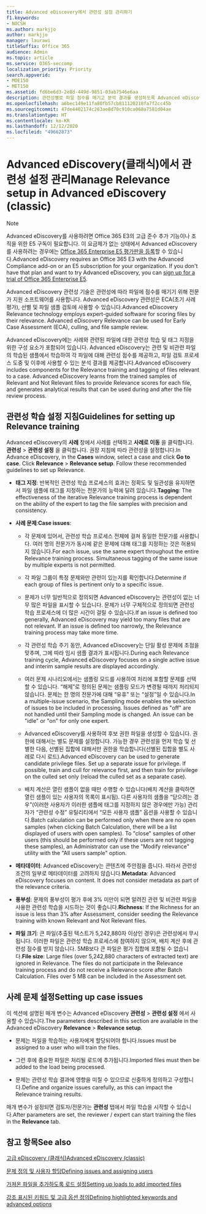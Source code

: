 ```yaml
---
title: Advanced eDiscovery에서 관련성 설정 관리하기
f1.keywords:
- NOCSH
ms.author: markjjo
author: markjjo
manager: laurawi
titleSuffix: Office 365
audience: Admin
ms.topic: article
ms.service: O365-seccomp
localization_priority: Priority
search.appverid:
- MOE150
- MET150
ms.assetid: fd6be6d3-2e8d-449d-9851-03ab7546e6aa
description: 관련성별로 파일 점수를 매기고 분석 결과를 생성하도록 Advanced eDiscovery의 관련성 학습을 설정하기 위한 권장 사항을 읽어보세요.
ms.openlocfilehash: a6bec149e11fa80fb57cb811120218fa7f2cc45b
ms.sourcegitcommit: 47de4402174c263ae8d70c910ca068a7581d04ae
ms.translationtype: HT
ms.contentlocale: ko-KR
ms.lasthandoff: 12/12/2020
ms.locfileid: "49662873"
---
```

# <a name="manage-relevance-setup-in-advanced-ediscovery-classic"></a><span data-ttu-id="4105c-103">Advanced eDiscovery(클래식)에서 관련성 설정 관리</span><span class="sxs-lookup"><span data-stu-id="4105c-103">Manage Relevance setup in Advanced eDiscovery (classic)</span></span>

> [!NOTE]
> <span data-ttu-id="4105c-p101">Advanced eDiscovery를 사용하려면 Office 365 E3의 고급 준수 추가 기능이나 조직을 위한 E5 구독이 필요합니다. 이 요금제가 없는 상태에서 Advanced eDiscovery를 사용하려는 경우에는 [Office 365 Enterprise E5 평가판을 등록](https://go.microsoft.com/fwlink/p/?LinkID=698279)할 수 있습니다.</span><span class="sxs-lookup"><span data-stu-id="4105c-p101">Advanced eDiscovery requires an Office 365 E3 with the Advanced Compliance add-on or an E5 subscription for your organization. If you don't have that plan and want to try Advanced eDiscovery, you can [sign up for a trial of Office 365 Enterprise E5](https://go.microsoft.com/fwlink/p/?LinkID=698279).</span></span> 
  
 <span data-ttu-id="4105c-p102">Advanced eDiscovery 관련성 기술은 관련성에 따라 파일에 점수를 매기기 위해 전문가 지원 소프트웨어를 사용합니다. Advanced eDiscovery 관련성은 ECA(초기 사례 평가), 선별 및 파일 샘플 검토에 사용할 수 있습니다.</span><span class="sxs-lookup"><span data-stu-id="4105c-p102">Advanced eDiscovery Relevance technology employs expert-guided software for scoring files by their relevance. Advanced eDiscovery Relevance can be used for Early Case Assessment (ECA), culling, and file sample review.</span></span> 
  
 <span data-ttu-id="4105c-p103">Advanced eDiscovery에는 사례와 관련된 파일에 대한 관련성 학습 및 태그 지정을 위한 구성 요소가 포함되어 있습니다. Advanced eDiscovery는 관련 및 비관련 파일의 학습된 샘플에서 학습하여 각 파일에 대해 관련성 점수를 제공하고, 파일 검토 프로세스 도중 및 이후에 사용할 수 있는 분석 결과를 제공합니다.</span><span class="sxs-lookup"><span data-stu-id="4105c-p103">Advanced eDiscovery includes components for the Relevance training and tagging of files relevant to a case. Advanced eDiscovery learns from the trained samples of Relevant and Not Relevant files to provide Relevance scores for each file, and generates analytical results that can be used during and after the file review process.</span></span> 
  
## <a name="guidelines-for-setting-up-relevance-training"></a><span data-ttu-id="4105c-110">관련성 학습 설정 지침</span><span class="sxs-lookup"><span data-stu-id="4105c-110">Guidelines for setting up Relevance training</span></span>

 <span data-ttu-id="4105c-p104">Advanced eDiscovery의 **사례** 창에서 사례를 선택하고 **사례로 이동** 을 클릭합니다. **관련성** \> **관련성 설정** 을 클릭합니다. 권장 지침에 따라 관련성을 설정합니다.</span><span class="sxs-lookup"><span data-stu-id="4105c-p104">In Advance eDiscovery, in the **Cases** window, select a case and click **Go to case**. Click **Relevance** \> **Relevance setup**. Follow these recommended guidelines to set up Relevance.</span></span> 
  
- <span data-ttu-id="4105c-114">**태그 지정**: 반복적인 관련성 학습 프로세스의 효과는 정확도 및 일관성을 유지하면서 파일 샘플에 태그를 지정하는 전문가의 능력에 달려 있습니다.</span><span class="sxs-lookup"><span data-stu-id="4105c-114">**Tagging**: The effectiveness of the iterative Relevance training process is dependent on the ability of the expert to tag the file samples with precision and consistency.</span></span>

- <span data-ttu-id="4105c-115">**사례 문제**:</span><span class="sxs-lookup"><span data-stu-id="4105c-115">**Case issues**:</span></span>
  
  - <span data-ttu-id="4105c-p105">각 문제에 있어서, 관련성 학습 프로세스 전체에 걸쳐 동일한 전문가를 사용합니다. 여러 명의 전문가가 동시에 같은 문제에 대해 태그를 지정하는 것은 허용되지 않습니다.</span><span class="sxs-lookup"><span data-stu-id="4105c-p105">For each issue, use the same expert throughout the entire Relevance training process. Simultaneous tagging of the same issue by multiple experts is not permitted.</span></span>
  
  - <span data-ttu-id="4105c-118">각 파일 그룹이 특정 문제와만 관련이 있는지를 확인합니다.</span><span class="sxs-lookup"><span data-stu-id="4105c-118">Determine if each group of files is pertinent only to a specific issue.</span></span>

  - <span data-ttu-id="4105c-p106">문제가 너무 일반적으로 정의되면 Advanced eDiscovery는 관련성이 없는 너무 많은 파일을 표시할 수 있습니다. 문제가 너무 구체적으로 정의되면 관련성 학습 프로세스에 더 많은 시간이 걸릴 수 있습니다.</span><span class="sxs-lookup"><span data-stu-id="4105c-p106">If an issue is defined too generally, Advanced eDiscovery may yield too many files that are not relevant. If an issue is defined too narrowly, the Relevance training process may take more time.</span></span> 

  - <span data-ttu-id="4105c-121">각 관련성 학습 주기 동안, Advanced eDiscovery는 단일 활성 문제에 초점을 맞추며, 그에 따라 임시 샘플 결과가 표시됩니다.</span><span class="sxs-lookup"><span data-stu-id="4105c-121">During each Relevance training cycle, Advanced eDiscovery focuses on a single active issue and interim sample results are displayed accordingly.</span></span>

  - <span data-ttu-id="4105c-p107">여러 문제 시나리오에서는 샘플링 모드를 사용하여 처리에 포함할 문제를 선택할 수 있습니다. “해제”로 정의된 문제는 샘플링 모드가 변경될 때까지 처리되지 않습니다. 문제는 한 명의 전문가에 대해 “유휴” 또는 “설정”일 수 있습니다.</span><span class="sxs-lookup"><span data-stu-id="4105c-p107">In a multiple-issue scenario, the Sampling mode enables the selection of issues to be included in processing. Issues defined as "off" are not handled until their Sampling mode is changed. An issue can be "idle" or "on" for only one expert.</span></span>

  - <span data-ttu-id="4105c-p108">Advanced eDiscovery를 사용하여 후보 권한 파일을 생성할 수 있습니다. 권한에 대해서는 별도 문제를 설정합니다. 가능한 경우 관련성을 먼저 학습 및 선별한 다음, 선별된 집합에 대해서만 권한을 학습합니다(선별된 집합을 별도 사례로 다시 로드).</span><span class="sxs-lookup"><span data-stu-id="4105c-p108">Advanced eDiscovery can be used to generate candidate privilege files. Set up a separate issue for privilege. If possible, train and cull for relevance first, and then train for privilege on the culled set only (reload the culled set as a separate case).</span></span> 

  - <span data-ttu-id="4105c-p109">배치 계산은 열린 샘플이 없을 때만 수행할 수 있습니다(배치 계산을 클릭하면 열린 샘플이 있는 사용자의 목록이 표시됨). 다른 사용자의 샘플을 “닫으려는 경우”(이러한 사용자가 이러한 샘플에 태그를 지정하지 않은 경우에만 가능) 관리자가 “관련성 수정” 유틸리티에서 “모든 사용자 샘플” 옵션을 사용할 수 있습니다.</span><span class="sxs-lookup"><span data-stu-id="4105c-p109">Batch calculation can be performed only when there are no open samples (when clicking Batch Calculation, there will be a list displayed of users with open samples). To "close" samples of other users (this should be performed only if these users are not tagging these samples), an Administrator can use the "Modify relevance" utility with the "All users sample" option.</span></span>

- <span data-ttu-id="4105c-p110">**메타데이터**: Advanced eDiscovery는 콘텐츠에 주안점을 줍니다. 따라서 관련성 조건의 일부로 메타데이터를 고려하지 않습니다.</span><span class="sxs-lookup"><span data-stu-id="4105c-p110">**Metadata**: Advanced eDiscovery focuses on content. It does not consider metadata as part of the relevance criteria.</span></span>

- <span data-ttu-id="4105c-132">**풍부성**: 문제의 풍부성이 평가 후에 3% 미만이 되면 알려진 관련 및 비관련 파일을 사용한 관련성 학습을 시드하는 것이 좋습니다.</span><span class="sxs-lookup"><span data-stu-id="4105c-132">**Richness**: If the Richness for an issue is less than 3% after Assessment, consider seeding the Relevance training with known Relevant and Not Relevant files.</span></span>

- <span data-ttu-id="4105c-p111">**파일 크기**: 큰 파일(추출된 텍스트가 5,242,880자 이상인 경우)은 관련성에서 무시됩니다. 이러한 파일은 관련성 학습 프로세스에 참여하지 않으며, 배치 계산 후에 관련성 점수를 받지 않습니다. 5MB보다 큰 파일은 평가 집합에 포함될 수 없습니다.</span><span class="sxs-lookup"><span data-stu-id="4105c-p111">**File size**: Large files (over 5,242,880 characters of extracted text) are ignored in Relevance. The files do not participate in the Relevance training process and do not receive a Relevance score after Batch Calculation. Files over 5 MB can be included in the Assessment set.</span></span>

## <a name="setting-up-case-issues"></a><span data-ttu-id="4105c-136">사례 문제 설정</span><span class="sxs-lookup"><span data-stu-id="4105c-136">Setting up case issues</span></span>

<span data-ttu-id="4105c-137">이 섹션에 설명된 매개 변수는 Advanced eDiscovery **관련성** \> **관련성 설정** 에서 사용할 수 있습니다.</span><span class="sxs-lookup"><span data-stu-id="4105c-137">The parameters described in this section are available in the Advanced eDiscovery **Relevance** \> **Relevance setup**.</span></span>
  
- <span data-ttu-id="4105c-138">문제는 파일을 학습하는 사용자에게 할당되어야 합니다.</span><span class="sxs-lookup"><span data-stu-id="4105c-138">Issues must be assigned to a user who will train the files.</span></span>

- <span data-ttu-id="4105c-139">그런 후에 중요한 파일은 처리될 로드에 추가됩니다.</span><span class="sxs-lookup"><span data-stu-id="4105c-139">Imported files must then be added to the load being processed.</span></span>

- <span data-ttu-id="4105c-140">문제는 관련성 학습 결과에 영향을 미칠 수 있으므로 신중하게 정의하고 구성합니다.</span><span class="sxs-lookup"><span data-stu-id="4105c-140">Define and organize issues carefully, as this can impact the Relevance training results.</span></span>

<span data-ttu-id="4105c-141">매개 변수가 설정되면 검토자/전문가는 **관련성** 탭에서 파일 학습을 시작할 수 있습니다.</span><span class="sxs-lookup"><span data-stu-id="4105c-141">After parameters are set, the reviewer / expert can start training the files in the **Relevance** tab.</span></span> 
  
## <a name="see-also"></a><span data-ttu-id="4105c-142">참고 항목</span><span class="sxs-lookup"><span data-stu-id="4105c-142">See also</span></span>

[<span data-ttu-id="4105c-143">고급 eDiscovery (클래식)</span><span class="sxs-lookup"><span data-stu-id="4105c-143">Advanced eDiscovery (classic)</span></span>](office-365-advanced-ediscovery.md)
  
[<span data-ttu-id="4105c-144">문제 정의 및 사용자 할당</span><span class="sxs-lookup"><span data-stu-id="4105c-144">Defining issues and assigning users</span></span>](define-issues-and-assign-users.md)
  
[<span data-ttu-id="4105c-145">가져온 파일을 추가하도록 로드 설정</span><span class="sxs-lookup"><span data-stu-id="4105c-145">Setting up loads to add imported files</span></span>](set-up-loads-to-add-imported-files.md)
  
[<span data-ttu-id="4105c-146">강조 표시된 키워드 및 고급 옵션 정의</span><span class="sxs-lookup"><span data-stu-id="4105c-146">Defining highlighted keywords and advanced options</span></span>](define-highlighted-keywords-and-advanced-options.md)

